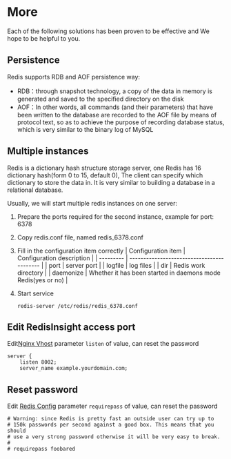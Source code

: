 # More

Each of the following solutions has been proven to be effective and We hope to be helpful to you.

## Persistence

Redis supports RDB and AOF persistence way:

* RDB：through snapshot technology, a copy of the data in memory is generated and saved to the specified directory on the disk
* AOF：In other words, all commands (and their parameters) that have been written to the database are recorded to the AOF file by means of protocol text, so as to achieve the purpose of recording database status, which is very similar to the binary log of MySQL

## Multiple instances

Redis is a dictionary hash structure storage server, one Redis has 16 dictionary hash(form 0 to 15, default 0), The client can specify which dictionary to store the data in. It is very similar to building a database in a relational database.

Usually, we will start multiple redis instances on one server:

1. Prepare the ports required for the second instance, example for port: 6378

2. Copy redis.conf file, named redis_6378.conf

3. Fill in the configuration item correctly
    | Configuration item    | Configuration description                                   |
    | --------- | ------------------------------------------ |
    | port      | server port                    |
    | logfile   | log files                                   |
    | dir       | Redis work directory |
    | daemonize | Whether it has been started in daemons mode Redis(yes or no)  |

4. Start service
    ```
    redis-server /etc/redis/redis_6378.conf
    ```

## Edit RedisInsight access port

Edit[Nginx Vhost](/stack-components.md#nginx) parameter `listen` of value, can reset the password

```
server {
    listen 8002;
    server_name example.yourdomain.com;
```
 
## Reset password

Edit [Redis Config](/zh/stack-components.md#redis) parameter `requirepass` of value, can reset the password
```
# Warning: since Redis is pretty fast an outside user can try up to
# 150k passwords per second against a good box. This means that you should
# use a very strong password otherwise it will be very easy to break.
#
# requirepass foobared
```
